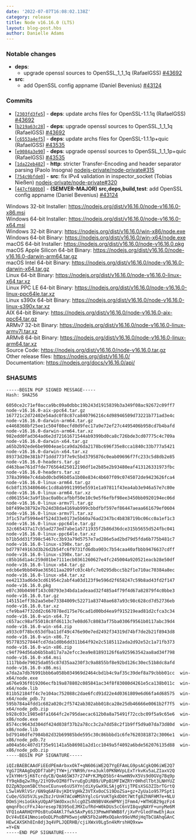 ```yaml
---
date: '2022-07-07T16:08:02.138Z'
category: release
title: Node v16.16.0 (LTS)
layout: blog-post.hbs
author: Danielle Adams
---
```


### Notable changes

- **deps**:
  - upgrade openssl sources to OpenSSL_1_1_1q (RafaelGSS) [#43692](https://github.com/nodejs/node/pull/43692)
- **src**:
  - add OpenSSL config appname (Daniel Bevenius) [#43124](https://github.com/nodejs/node/pull/43124)

### Commits

- \[[`2303fd3fe5`](https://github.com/nodejs/node/commit/2303fd3fe5)] - **deps**: update archs files for OpenSSL-1.1.1q (RafaelGSS) [#43692](https://github.com/nodejs/node/pull/43692)
- \[[`b219a63c28`](https://github.com/nodejs/node/commit/b219a63c28)] - **deps**: upgrade openssl sources to OpenSSL_1_1_1q (RafaelGSS) [#43692](https://github.com/nodejs/node/pull/43692)
- \[[`c6553a4ef5`](https://github.com/nodejs/node/commit/c6553a4ef5)] - **deps**: update archs files for OpenSSL-1.1.1p+quic (RafaelGSS) [#43535](https://github.com/nodejs/node/pull/43535)
- \[[`e9084a3e90`](https://github.com/nodejs/node/commit/e9084a3e90)] - **deps**: upgrade openssl sources to OpenSSL_1_1_1p+quic (RafaelGSS) [#43535](https://github.com/nodejs/node/pull/43535)
- \[[`1da22eb482`](https://github.com/nodejs/node/commit/1da22eb482)] - **http**: stricter Transfer-Encoding and header separator parsing (Paolo Insogna) [nodejs-private/node-private#315](https://github.com/nodejs-private/node-private/pull/315)
- \[[`754c9bfde0`](https://github.com/nodejs/node/commit/754c9bfde0)] - **src**: fix IPv4 validation in inspector_socket (Tobias Nießen) [nodejs-private/node-private#320](https://github.com/nodejs-private/node-private/pull/320)
- \[[`447cf680b0`](https://github.com/nodejs/node/commit/447cf680b0)] - **(SEMVER-MAJOR)** **src,deps,build,test**: add OpenSSL config appname (Daniel Bevenius) [#43124](https://github.com/nodejs/node/pull/43124)

Windows 32-bit Installer: https://nodejs.org/dist/v16.16.0/node-v16.16.0-x86.msi \
Windows 64-bit Installer: https://nodejs.org/dist/v16.16.0/node-v16.16.0-x64.msi \
Windows 32-bit Binary: https://nodejs.org/dist/v16.16.0/win-x86/node.exe \
Windows 64-bit Binary: https://nodejs.org/dist/v16.16.0/win-x64/node.exe \
macOS 64-bit Installer: https://nodejs.org/dist/v16.16.0/node-v16.16.0.pkg \
macOS Apple Silicon 64-bit Binary: https://nodejs.org/dist/v16.16.0/node-v16.16.0-darwin-arm64.tar.gz \
macOS Intel 64-bit Binary: https://nodejs.org/dist/v16.16.0/node-v16.16.0-darwin-x64.tar.gz \
Linux 64-bit Binary: https://nodejs.org/dist/v16.16.0/node-v16.16.0-linux-x64.tar.xz \
Linux PPC LE 64-bit Binary: https://nodejs.org/dist/v16.16.0/node-v16.16.0-linux-ppc64le.tar.xz \
Linux s390x 64-bit Binary: https://nodejs.org/dist/v16.16.0/node-v16.16.0-linux-s390x.tar.xz \
AIX 64-bit Binary: https://nodejs.org/dist/v16.16.0/node-v16.16.0-aix-ppc64.tar.gz \
ARMv7 32-bit Binary: https://nodejs.org/dist/v16.16.0/node-v16.16.0-linux-armv7l.tar.xz \
ARMv8 64-bit Binary: https://nodejs.org/dist/v16.16.0/node-v16.16.0-linux-arm64.tar.xz \
Source Code: https://nodejs.org/dist/v16.16.0/node-v16.16.0.tar.gz \
Other release files: https://nodejs.org/dist/v16.16.0/ \
Documentation: https://nodejs.org/docs/v16.16.0/api/

### SHASUMS

```
-----BEGIN PGP SIGNED MESSAGE-----
Hash: SHA256

6050ce2c71ef0acca9bc09a0dbbc19b243d1915839b3a349f08ac92672c09ff7  node-v16.16.0-aix-ppc64.tar.gz
167721c2d72402e54adc0f8c87ca840796216c4d98946509d73221b771ad3e4c  node-v16.16.0-darwin-arm64.tar.gz
e4468368bf25ee1c504f08ecfd0d9fec17a9e72ef27c4495406b958cd7b4bafd  node-v16.16.0-darwin-arm64.tar.xz
982edd0fad364ad6e2d72161671544ab9399bd0ca8c726bde3cd07775c4c709a  node-v16.16.0-darwin-x64.tar.gz
a65b2b92ede6be9004eae1ca9da26da2178bc696f35e8cca1840c33b777a5421  node-v16.16.0-darwin-x64.tar.xz
89373d20e381b7f1ddd773f7e9c5bd3795876c0eab09696f7fc233c5d8db2e85  node-v16.16.0-headers.tar.gz
d463bae761d7fde776564d25012190df1e2b85e2b93480eaf413126331973fbc  node-v16.16.0-headers.tar.xz
378a3998e7c4dabd0cbd96b05a1b08e834c4b607f09c0745072de9423626fca4  node-v16.16.0-linux-arm64.tar.gz
6cb8f1353480646c1cd8ab9911995e5591e1a97811f43ea4ab3e946a57e7c80e  node-v16.16.0-linux-arm64.tar.xz
cd061554c3a9f1bac0a0bcafbbf50e10c9e5f6efbf98ee3450bb0920194ec06d  node-v16.16.0-linux-armv7l.tar.gz
b8f499e38792e7b24d38da4169ab999cbbdfbf597ef86447aeaa661679ef0604  node-v16.16.0-linux-armv7l.tar.xz
3f1c57af5994e4f524d33e0173e5b60a76ad2347bc4b838719bc06cc0a1ef1c3  node-v16.16.0-linux-ppc64le.tar.gz
32c665437a17cb5ad273ed7abe1a5711935f2b86d36dce315b5655d524fbc041  node-v16.16.0-linux-ppc64le.tar.xz
b71b5dd31f398c5467cc3b93a79d5757e7ad286e5ad2bd79d5fda6b775b481c7  node-v16.16.0-linux-s390x.tar.gz
bd779749163d3b26d2b54fc6f9731fd6dba903c7b54caa40afbbb9476637cdff  node-v16.16.0-linux-s390x.tar.xz
c85b16d1a4c259d01be7111ecb0361260627e4fc245004a920521eacb28e50df  node-v16.16.0-linux-x64.tar.gz
edcb6e9bb049ae365611aa209fc03c4bfc7e0295dbcc5b2f1e710ac70384a8ec  node-v16.16.0-linux-x64.tar.xz
ee42133ad6de3cd61954c2abf4a03d123f9e596d2f658247c59b8ad43fd2f147  node-v16.16.0.pkg
e07c30b0498f143c08793e34bda1adeaad32f485a4f79f4d67a82879f4c0bbe3  node-v16.16.0.tar.gz
145151eff3b2aa5ebe73384009c52271a83740ae687a93c98c628cd7d52736eb  node-v16.16.0.tar.xz
cfe9ba47f32dd2c667078ed175e76cad1d00bd4ea9f915219ead81d2cfca3c34  node-v16.16.0-win-x64.7z
c657acc98af55018c8fd6113c7e08d67c8083af75ba0306f9561b0117abc39d4  node-v16.16.0-win-x64.zip
a933c0f78bc653dfba11df49c476e90e7ed2492f34319d74bf7de2b21f8943d8  node-v16.16.0-win-x86.7z
957783527844fcd7da1d0b6dd311b64f92e2c5185112ada2d92e52c1a71fb373  node-v16.16.0-win-x86.zip
c94f794d56ab6b5ba817a7a2efcc3ea9e81893126f6a925963542aa8ad34f798  node-v16.16.0-x64.msi
1117bbde79025da055c87d35aa230f3c9a8855bf8e92bd126c30ec51b8dc8afd  node-v16.16.0-x86.msi
a7da2a7db76991bbb6a058b034969d2464cbd1b4c9af35c39def8a79cbbb01cc  win-x64/node.exe
a676e936f019206ecfb19a878802c085841ac34f8f83080d4261e5ca138b011c  win-x64/node.lib
811b52184ff4c7e104ac752088c2dae6fcd91d22e4d0361809e6d66fa4d68575  win-x64/node_pdb.7z
595b784a4fdd1c682a020c2f5742ab302abb018ca28e25db46666e0061b2f7f5  win-x64/node_pdb.zip
b928c03c1985e8fa1664fc2e795daecac612b0a8a75491f72ccbc09f5a9c65e6  win-x86/node.exe
8574cc9643d304df424d038f37b2a78cc3c2a7dd58c2f1b9ff5d9a07da73d80d  win-x86/node.lib
bd79146dfe7984b82d32b69985bde595c30c86bbbd1c6fe7620381872c3006e1  win-x86/node_pdb.7z
a004a56c407d1f35e91141a5b86981a2d1cc1049a5f4092a6bde562076135d88  win-x86/node_pdb.zip
-----BEGIN PGP SIGNATURE-----

iQIzBAEBCAAdFiEEdPEmArbxxOkT+qN606iWE2Q7YgEFAmLG9psACgkQ06iWE2Q7
YgG7IRAAgDqQDf7abPjTYW+j/YNR9h/n+a3ukl0PKNHVpLExTrkvKv5aLZIaxV2Q
vIkYHHrSjK6TcrdyCB/QeA6SW37r274PrKJMpD5bSr4nwmN9vX5Vs9d0GVg7Bq9p
fY9qkBq2w7Rg/21YO9vOIM8fTvruEgDiRB9/UPpB1MFIWZRYr0HhdlTbt3LNHYUZ
D2ZpN3pom5BCthoxCEunve6sU5XYnjdiXyGwX9LSAjg6YijTPEsXSG3ZIbrTGrtQ
L5wlHVRlVSr/6N9q6AF8vjKDtVgHkZ3VTXx0oCS19DoZSa+gz+ZyUa1o957PSpt1
CuQe/G5U5VJLyeZbzJrUnH7ACoWMShYglcGrVoKTgkdD0t7Wtfg8ZhNFHM7e+NLU
DOmSjHs1oGkkyUQpAFSWdOxxchlcgOZS4N9BV4KeWPNYjIFmm4/+WTHGB29gzFz4
qmqnFbccFFxJ4oresep7B395oEJMXIufRd+W0kDUs5cC6nVI8qvgNAYF+unyMe6M
VFQ1oAARHQYPOsBtuO4AKl7fwk5AxPy6SJ3PmwHFWWB8f/jXvPrGledFmwEhjAux
DcV4vEE41NmoieOoDLPhoBPH5wojeNK5Fb2aHMxOQakn99oVMdjHqTbCUAhqGAnC
HEwCAXSKh8In8dj3q4VPLJQERHB/cjiXWxV0Lg5n4kMrshHQ9xw=
=Y+EN
-----END PGP SIGNATURE-----

```
